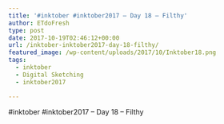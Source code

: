 ```yaml
---
title: '#inktober #inktober2017 – Day 18 – Filthy'
author: ETdoFresh
type: post
date: 2017-10-19T02:46:12+00:00
url: /inktober-inktober2017-day-18-filthy/
featured_image: /wp-content/uploads/2017/10/Inktober18.png
tags:
  - inktober
  - Digital Sketching
  - inktober2017

---
```

#inktober #inktober2017 – Day 18 – Filthy